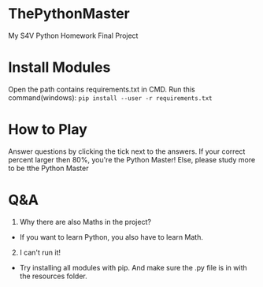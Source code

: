# ThePythonMaster
My S4V Python Homework Final Project

# Install Modules
Open the path contains requirements.txt in CMD. Run this command(windows): ```pip install --user -r requirements.txt```

# How to Play
Answer questions by clicking the tick next to the answers.
If your correct percent larger then 80%, you're the Python Master!
Else, please study more to be tthe Python Master

# Q&A
1. Why there are also Maths in the project?
- If you want to learn Python, you also have to learn Math.
2. I can't run it!
- Try installing all modules with pip. And make sure the .py file is in with the resources folder.
